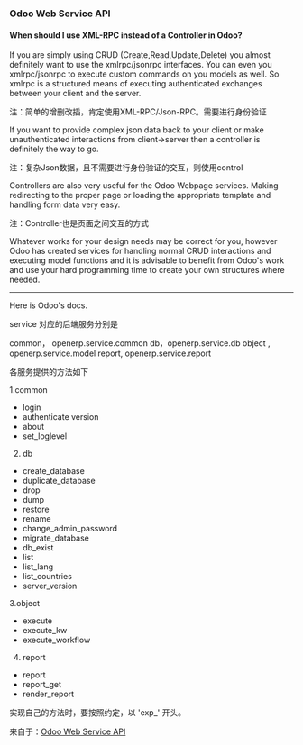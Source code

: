 
### Odoo Web Service API

#### When should I use XML-RPC instead of a Controller in Odoo?

If you are simply using CRUD (Create,Read,Update,Delete) you almost definitely want to use the xmlrpc/jsonrpc interfaces. You can even you xmlrpc/jsonrpc to execute custom commands on you models as well. So xmlrpc is a structured means of executing authenticated exchanges between your client and the server.

注：简单的增删改插，肯定使用XML-RPC/Json-RPC。需要进行身份验证

If you want to provide complex json data back to your client or make unauthenticated interactions from client->server then a controller is definitely the way to go.

注：复杂Json数据，且不需要进行身份验证的交互，则使用control

Controllers are also very useful for the Odoo Webpage services. Making redirecting to the proper page or loading the appropriate template and handling form data very easy.

注：Controller也是页面之间交互的方式

Whatever works for your design needs may be correct for you, however Odoo has created services for handling normal CRUD interactions and executing model functions and it is advisable to benefit from Odoo's work and use your hard programming time to create your own structures where needed.

----

Here is Odoo's docs.

service 对应的后端服务分别是

common， openerp.service.common
db，openerp.service.db
object , openerp.service.model
report, openerp.service.report

各服务提供的方法如下


1.common
- login
- authenticate
version
- about
- set_loglevel

2. db
- create_database
- duplicate_database
- drop
- dump
- restore
- rename
- change_admin_password
- migrate_database
- db_exist
- list
- list_lang
- list_countries
- server_version

3.object
- execute
- execute_kw
- execute_workflow

4. report
- report
- report_get
- render_report

实现自己的方法时，要按照约定，以 'exp_' 开头。

来自于：[Odoo Web Service API](http://www.cnblogs.com/odoouse/p/5882749.html)
